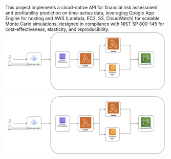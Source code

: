 This project implements a cloud-native API for financial risk assessment and profitability prediction on time-series data, leveraging Google App Engine for hosting and AWS (Lambda, EC2, S3, CloudWatch) for scalable Monte Carlo simulations, designed in compliance with NIST SP 800-145 for cost-effectiveness, elasticity, and reproducibility.
![Alt text](https://github.com/alishaheb/aws-stock-analysis/raw/af186810aff54171fea7631ddfd8213cf9ff8d83/diagram.jpg)

![Alt text](https://github.com/alishaheb/aws-stock-analysis/raw/af186810aff54171fea7631ddfd8213cf9ff8d83/diagram.jpg)


